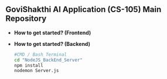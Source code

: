 ## GoviShakthi AI Application (CS-105) Main Repository

- **How to get started? (Frontend)**
     
- **How to get started? (Backend)**
    ```bash
    #CMD / Bash Terminal
    cd "NodeJS_BackEnd_Server"
    npm install
    nodemon Server.js
    ```
